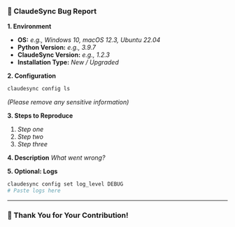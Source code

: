 ### 🐞 ClaudeSync Bug Report

**1. Environment**
- **OS:** *e.g., Windows 10, macOS 12.3, Ubuntu 22.04*
- **Python Version:** *e.g., 3.9.7*
- **ClaudeSync Version:** *e.g., 1.2.3*
- **Installation Type:** *New / Upgraded*

**2. Configuration**
```bash
claudesync config ls
```
*(Please remove any sensitive information)*

**3. Steps to Reproduce**
1. *Step one*
2. *Step two*
3. *Step three*

**4. Description**
*What went wrong?*

**5. Optional: Logs**
```bash
claudesync config set log_level DEBUG
# Paste logs here
```

---

### 🙏 Thank You for Your Contribution!
